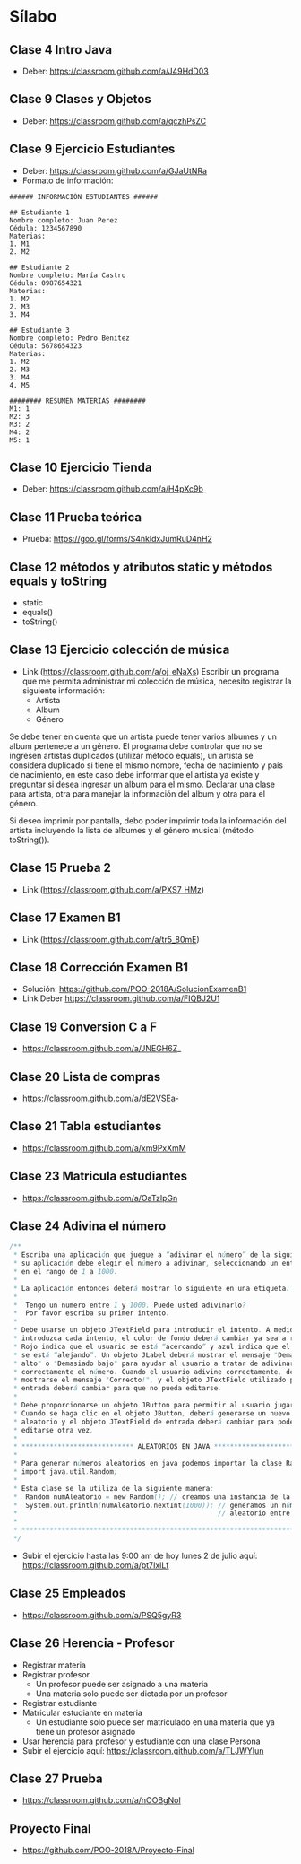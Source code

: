 # Sílabo

## Clase 4 Intro Java
  - Deber: https://classroom.github.com/a/J49HdD03
  
## Clase 9 Clases y Objetos
  - Deber: https://classroom.github.com/a/qczhPsZC

## Clase 9 Ejercicio Estudiantes
  - Deber: https://classroom.github.com/a/GJaUtNRa
  
  - Formato de información: 
```
###### INFORMACIÓN ESTUDIANTES ######

## Estudiante 1
Nombre completo: Juan Perez
Cédula: 1234567890
Materias:
1. M1
2. M2

## Estudiante 2
Nombre completo: María Castro
Cédula: 0987654321
Materias:
1. M2
2. M3
3. M4

## Estudiante 3
Nombre completo: Pedro Benitez
Cédula: 5678654323
Materias:
1. M2
2. M3
3. M4
4. M5

######## RESUMEN MATERIAS ########
M1: 1
M2: 3
M3: 2
M4: 2
M5: 1
```

## Clase 10 Ejercicio Tienda
  - Deber: https://classroom.github.com/a/H4pXc9b_
  
## Clase 11 Prueba teórica
  - Prueba: https://goo.gl/forms/S4nkldxJumRuD4nH2
  
## Clase 12 métodos y atributos static y métodos equals y toString
  - static
  - equals()
  - toString()

## Clase 13 Ejercicio colección de música
- Link (https://classroom.github.com/a/oj_eNaXs)
Escribir un programa que me permita administrar mi colección de música, necesito registrar la siguiente información:
  - Artista
  - Album
  - Género
    
Se debe tener en cuenta que un artista puede tener varios albumes y un album pertenece a un género.
El programa debe controlar que no se ingresen artistas duplicados (utilizar método equals), un artista se considera duplicado si tiene el mismo nombre, fecha de nacimiento y país de nacimiento, en este caso debe informar que el artista ya existe y preguntar si desea ingresar un album para el mismo.
Declarar una clase para artista, otra para manejar la información del album y otra para el género.

Si deseo imprimir por pantalla, debo poder imprimir toda la información del artista incluyendo la lista de albumes y el género musical (método toString()).

## Clase 15 Prueba 2
- Link (https://classroom.github.com/a/PXS7_HMz)

## Clase 17 Examen B1
- Link (https://classroom.github.com/a/tr5_80mE)

## Clase 18 Corrección Examen B1
- Solución: https://github.com/POO-2018A/SolucionExamenB1
- Link Deber https://classroom.github.com/a/FIQBJ2U1

## Clase 19 Conversion C a F
- https://classroom.github.com/a/JNEGH6Z_

## Clase 20 Lista de compras
- https://classroom.github.com/a/dE2VSEa-

## Clase 21 Tabla estudiantes
- https://classroom.github.com/a/xm9PxXmM

## Clase 23 Matricula estudiantes
- https://classroom.github.com/a/OaTzlpGn

## Clase 24 Adivina el número
```java
/**
 * Escriba una aplicación que juegue a “adivinar el número” de la siguiente manera: 
 * su aplicación debe elegir el número a adivinar, seleccionando un entero al azar 
 * en el rango de 1 a 1000. 
 * 
 * La aplicación entonces deberá mostrar lo siguiente en una etiqueta:
 * 
 *  Tengo un numero entre 1 y 1000. Puede usted adivinarlo?
 *  Por favor escriba su primer intento.
 * 
 * Debe usarse un objeto JTextField para introducir el intento. A medida que se 
 * introduzca cada intento, el color de fondo deberá cambiar ya sea a rojo o azul. 
 * Rojo indica que el usuario se está “acercando” y azul indica que el usuario 
 * se está “alejando”. Un objeto JLabel deberá mostrar el mensaje "Demasiado 
 * alto" o "Demasiado bajo" para ayudar al usuario a tratar de adivinar 
 * correctamente el número. Cuando el usuario adivine correctamente, deberá 
 * mostrarse el mensaje "Correcto!", y el objeto JTextField utilizado para la 
 * entrada deberá cambiar para que no pueda editarse.
 * 
 * Debe proporcionarse un objeto JButton para permitir al usuario jugar de nuevo. 
 * Cuando se haga clic en el objeto JButton, deberá generarse un nuevo número 
 * aleatorio y el objeto JTextField de entrada deberá cambiar para poder 
 * editarse otra vez.
 *
 * **************************** ALEATORIOS EN JAVA ****************************
 * 
 * Para generar números aleatorios en java podemos importar la clase Random:
 * import java.util.Random;
 * 
 * Esta clase se la utiliza de la siguiente manera:
 *  Random numAleatorio = new Random(); // creamos una instancia de la clase
 *  System.out.println(numAleatorio.nextInt(1000)); // generamos un número
 *                                                  // aleatorio entre 0 y 1000
 * 
 * ****************************************************************************
 */
 ```
 - Subir el ejercicio hasta las 9:00 am de hoy lunes 2 de julio aquí: https://classroom.github.com/a/pt7IxlLf
 
 ## Clase 25 Empleados
 - https://classroom.github.com/a/PSQ5gyR3
 
 ## Clase 26 Herencia - Profesor
 - Registrar materia
 - Registrar profesor
   - Un profesor puede ser asignado a una materia
   - Una materia solo puede ser dictada por un profesor
 - Registrar estudiante
 - Matricular estudiante en materia
   - Un estudiante solo puede ser matriculado en una materia que ya tiene un profesor asignado
 - Usar herencia para profesor y estudiante con una clase Persona
 - Subir el ejercicio aquí: https://classroom.github.com/a/TLJWYIun
 
## Clase 27 Prueba
- https://classroom.github.com/a/nOOBgNoI

## Proyecto Final
- https://github.com/POO-2018A/Proyecto-Final
